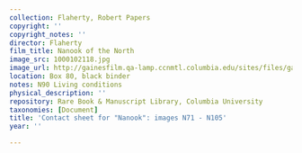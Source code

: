 ```yaml
---
collection: Flaherty, Robert Papers
copyright: ''
copyright_notes: ''
director: Flaherty
film_title: Nanook of the North
image_src: 1000102118.jpg
image_url: http://gainesfilm.qa-lamp.ccnmtl.columbia.edu/sites/files/gainesfilm/images/1000102118.jpg
location: Box 80, black binder
notes: N90 Living conditions
physical_description: ''
repository: Rare Book & Manuscript Library, Columbia University
taxonomies: [Document]
title: 'Contact sheet for "Nanook": images N71 - N105'
year: ''

---
```

